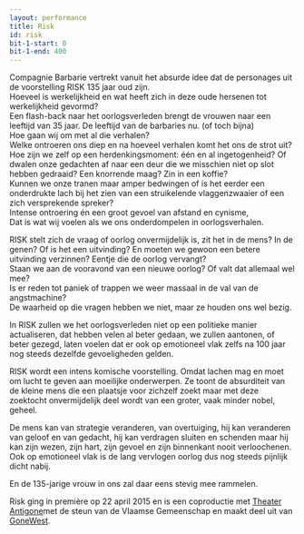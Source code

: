 ```yaml
---
layout: performance
title: Risk
id: risk
bit-1-start: 0
bit-1-end: 400
---
```

<style>
  #main {
    background: #ea2433 url({{ site.baseurl }}/img/risk-background.jpg);
  }

  #content {
    color: #fff;
  }

  #background-bit-1 {
    width: 100%;
    height: 993px;
    position: absolute;
    top: 0;
    background: url({{ site.baseurl }}/img/risk-bit-1.gif) no-repeat top right;
  }

</style>
Compagnie Barbarie vertrekt vanuit het absurde idee dat de personages uit de voorstelling RISK 135 jaar oud zijn.<br>
Hoeveel is werkelijkheid en wat heeft zich in deze oude hersenen tot werkelijkheid gevormd? <br>
Een flash-back naar het oorlogsverleden brengt de vrouwen naar een leeftijd van 35 jaar. De leeftijd van de barbaries nu. (of toch bijna)<br>
Hoe gaan wij om met al die verhalen?<br>
Welke ontroeren ons diep en na hoeveel verhalen komt het ons de strot uit?<br>
Hoe zijn we zelf op een herdenkingsmoment: één en al ingetogenheid? Of dwalen onze gedachten af naar een deur die we misschien niet op slot hebben gedraaid? Een knorrende maag? Zin in een koffie?<br>
Kunnen we onze tranen maar amper bedwingen of is het eerder een onderdrukte lach bij het zien van een struikelende vlaggenzwaaier of een zich versprekende spreker?<br>
Intense ontroering én een groot gevoel van afstand en cynisme,<br>
Dat is wat wij voelen als we ons onderdompelen in oorlogsverhalen.

RISK stelt zich de vraag of oorlog onvermijdelijk is, zit het in de mens? In de genen? Of is het een uitvinding? En moeten we gewoon een betere uitvinding verzinnen? Eentje die de oorlog vervangt?<br>
Staan we aan de vooravond van een nieuwe oorlog? Of valt dat allemaal wel mee?<br>
Is er reden tot paniek of trappen we weer massaal in de val van de angstmachine?<br>
De waarheid op die vragen hebben we niet, maar ze houden ons wel bezig.

In RISK zullen we het oorlogsverleden niet op een politieke manier actualiseren, dat hebben velen al beter gedaan, we zullen aantonen, of beter gezegd, laten voelen dat er ook op emotioneel vlak zelfs na 100 jaar nog steeds dezelfde gevoeligheden gelden.

RISK wordt een intens komische voorstelling. Omdat lachen mag en moet om lucht te geven aan moeilijke onderwerpen. Ze toont de absurditeit van de kleine mens die een plaatsje voor zichzelf zoekt maar met deze zoektocht onvermijdelijk deel wordt van een groter, vaak minder nobel, geheel.

De mens kan van strategie veranderen, van overtuiging, hij kan veranderen van geloof en van gedacht, hij kan verdragen sluiten en schenden maar hij kan zijn wezen, zijn hart, zijn gevoel en zijn binnenkant nooit verloochenen. Ook op emotioneel vlak is de lang vervlogen oorlog dus nog steeds pijnlijk dicht nabij.

En de 135-jarige vrouw in ons zal daar eens stevig mee rammelen.

Risk ging in première op 22 april 2015 en is een coproductie met <a href="http://www.antigone.be/">Theater Antigone</a>met de steun van de Vlaamse Gemeenschap en maakt deel uit van <a href="http://www.gonewest.be/">GoneWest</a>.
